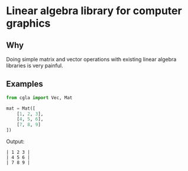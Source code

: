Linear algebra library for computer graphics
============================================

Why
---

Doing simple matrix and vector operations with existing linear algebra libraries
is very painful.

Examples
--------

```python
from cgla import Vec, Mat

mat = Mat([
    [1, 2, 3],
    [4, 5, 6],
    [7, 8, 9]
])
```

Output:
```
| 1 2 3 |
| 4 5 6 |
| 7 8 9 |
```
